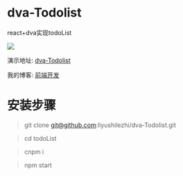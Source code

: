 # dva-Todolist
react+dva实现todoList

![](https://s1.ax1x.com/2018/04/13/CVCYBn.png)

演示地址: [dva-Todolist](https://liyushilezhi.github.io/dva-Todolist/dist/)

我的博客: [前端开发](http://neverlove.me)

# 安装步骤

>git clone git@github.com:liyushilezhi/dva-Todolist.git

>cd todoList

>cnpm i 

>npm start


